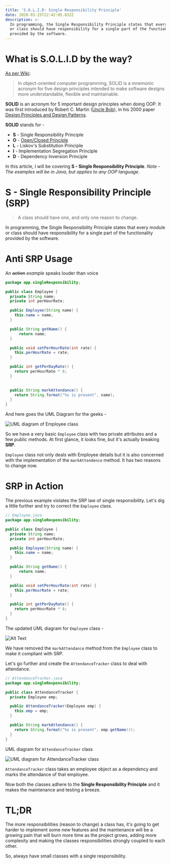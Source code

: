```yaml
---
title: 'S.O.L.I.D: Single Responsibility Principle'
date: 2020-03-25T22:42:05.832Z
description: >-
  In programming, the Single Responsibility Principle states that every module
  or class should have responsibility for a single part of the functionality
  provided by the software.
---
```

# What is S.O.L.I.D by the way?

[As per Wiki](https://en.wikipedia.org/wiki/SOLID):

> In object-oriented computer programming, SOLID is a mnemonic acronym for five design principles intended to make software designs more understandable, flexible and maintainable.

**SOLID** is an acronym for 5 important design principles when doing OOP. It was first introduced by Robert C. Martin ([Uncle Bob](https://twitter.com/unclebobmartin?ref_src=twsrc%5Egoogle%7Ctwcamp%5Eserp%7Ctwgr%5Eauthor)), in his 2000 paper [Design Principles and Design Patterns](https://web.archive.org/web/20150906155800/http://www.objectmentor.com/resources/articles/Principles_and_Patterns.pdf).

**SOLID** stands for -

* **S** - Single Responsibility Principle
* **O** - [Open/Closed Principle](https://dev.to/linuxnerd/s-o-l-i-d-open-closed-principle-2lb0)
* **L** - Liskov's Substitution Principle
* **I** - Implementation Segregation Principle
* **D** - Dependency Inversion Principle

In this article, I will be covering **S - Single Responsibility Principle**. *Note - The examples will be in Java, but applies to any OOP language.*

# S - Single Responsibility Principle (SRP)

> A class should have one, and only one reason to change.

In programming, the Single Responsibility Principle states that every module or class should have responsibility for a single part of the functionality provided by the software.

# Anti SRP Usage

An ~~action~~ *example* speaks louder than voice

```java
package app.singleResponsibility;

public class Employee {
  private String name;
  private int perHourRate;

  public Employee(String name) {
    this.name = name;
  }

  public String getName() {
      return name;
  }

  public void setPerHourRate(int rate) {
    this.perHourRate = rate;
  }

  public int getPerDayRate() {
    return perHourRate * 8;
  }

  
  public String markAttendance() {
    return String.format("%s is present", name);
  }
}
```

And here goes the UML Diagram for the geeks - 

 ![UML diagram of Employee class](https://dev-to-uploads.s3.amazonaws.com/i/q1l8otjyic58fof0662g.png)

So we have a very basic `Employee` class with two private attributes and a few public methods. At first glance, it looks fine, but it's actually breaking **SRP**.

`Employee` class not only deals with Employee details but it is also concerned with the implementation of the `markAttendence` method. It has two reasons to change now.

# SRP in Action

The previous example violates the SRP law of single responsibility. Let's dig a little further and try to correct the `Employee` class.

```java
// Employee.java
package app.singleResponsibility;

public class Employee {
  private String name;
  private int perHourRate;

  public Employee(String name) {
    this.name = name;
  }

  public String getName() {
      return name;
  }

  public void setPerHourRate(int rate) {
    this.perHourRate = rate;
  }

  public int getPerDayRate() {
    return perHourRate * 8;
  }
}
```

The updated UML diagram for `Employee` class - 

 ![Alt Text](https://dev-to-uploads.s3.amazonaws.com/i/vh1ab8ndno41wjxqbwfj.png)

We have removed the `markAttendance` method from the `Employee` class to make it compliant with SRP.

Let's go further and create the `AttendanceTracker` class to deal with attendance.

```java
// AttendanceTracker.java
package app.singleResponsibility;

public class AttendanceTracker {
  private Employee emp;

  public AttendanceTracker(Employee emp) {
    this.emp = emp;
  }

  public String markAttendance() {
    return String.format("%s is present", emp.getName());
  }
}
```

UML diagram for `AttendanceTracker` class 

![UML diagram for AttendanceTracker class](https://dev-to-uploads.s3.amazonaws.com/i/6gusln1h4gamawphy8s2.png)

`AttendanceTracker` class takes an employee object as a dependency and marks the attendance of that employee.

Now both the classes adhere to the **Single Responsibility Principle** and it makes the maintenance and testing a breeze.

# TL;DR

The more responsibilities (reason to change) a class has, it's going to get harder to implement some new features and the maintenance will be a growing pain that will burn more time as the project grows, adding more complexity and making the classes responsibilities strongly coupled to each other.

So, always have small classes with a single responsibility.